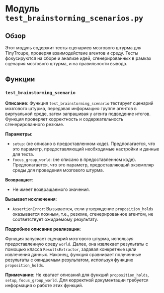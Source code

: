 # Модуль `test_brainstorming_scenarios.py`

## Обзор

Этот модуль содержит тесты сценариев мозгового штурма для TinyTroupe, проверяя взаимодействие агентов и среду.  Тесты фокусируются на сборе и анализе идей, сгенерированных в рамках сценария мозгового штурма, и на правильности вывода.

## Функции

### `test_brainstorming_scenario`

**Описание**: Функция `test_brainstorming_scenario` тестирует сценарий мозгового штурма, передавая информацию группе агентов в виртуальной среде, затем запрашивая у агента подведение итогов.  Функция проверяет корректность и содержательность сгенерированного резюме.

**Параметры**:

- `setup`: (не описано в предоставленном коде).  Предполагается, что это параметр, предоставляющий необходимые настройки и данные для теста.
- `focus_group_world`: (не описано в предоставленном коде). Предполагается, что это параметр, предоставляющий экземпляр среды для проведения мозгового штурма.


**Возвращает**:
  -  Не имеет возвращаемого значения.


**Вызывает исключения**:
  - `AssertionError`:  Вызывается, если утверждение `proposition_holds` оказывается ложным, т.е., резюме, сгенерированное агентом, не соответствует ожидаемому результату.

**Подробное описание реализации**:

Функция запускает сценарий мозгового штурма, используя предоставленную среду `world`.  Далее, она извлекает результаты с помощью класса `ResultsExtractor`, задавая конкретные цели извлечения данных.  Наконец, функция сравнивает полученные результаты с ожидаемым результатом, используя функцию `proposition_holds`.


**Примечание**: Не хватает описаний для функций `proposition_holds`, `setup`, `focus_group_world`.  Для корректной документации требуется информация о работе этих функций.